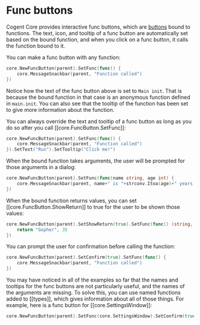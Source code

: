 # Func buttons

Cogent Core provides interactive func buttons, which are [buttons](../basic/buttons) bound to functions. The text, icon, and tooltip of a func button are automatically set based on the bound function, and when you click on a func button, it calls the function bound to it.

You can make a func button with any function:

```Go
core.NewFuncButton(parent).SetFunc(func() {
    core.MessageSnackbar(parent, "Function called")
})
```

Notice how the text of the func button above is set to `Main init`. That is because the bound function in that case is an anonymous function defined in `main.init`. You can also see that the tooltip of the function has been set to give more information about the function.

You can always override the text and tooltip of a func button as long as you do so after you call [[core.FuncButton.SetFunc]]:

```Go
core.NewFuncButton(parent).SetFunc(func() {
    core.MessageSnackbar(parent, "Function called")
}).SetText("Run").SetTooltip("Click me!")
```

When the bound function takes arguments, the user will be prompted for those arguments in a dialog:

```Go
core.NewFuncButton(parent).SetFunc(func(name string, age int) {
    core.MessageSnackbar(parent, name+" is "+strconv.Itoa(age)+" years old")
})
```

When the bound function returns values, you can set [[core.FuncButton.ShowReturn]] to true for the user to be shown those values:

```Go
core.NewFuncButton(parent).SetShowReturn(true).SetFunc(func() (string, int) {
    return "Gopher", 35
})
```

You can prompt the user for confirmation before calling the function:

```Go
core.NewFuncButton(parent).SetConfirm(true).SetFunc(func() {
    core.MessageSnackbar(parent, "Function called")
})
```

You may have noticed in all of the examples so far that the names and tooltips for the func buttons are not particularly useful, and the names of the arguments are missing. To solve this, you can use named functions added to [[types]], which gives information about all of those things. For example, here is a func button for [[core.SettingsWindow]]:

```Go
core.NewFuncButton(parent).SetFunc(core.SettingsWindow).SetConfirm(true)
```
